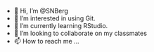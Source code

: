 - 👋 Hi, I’m @SNBerg
- 👀 I’m interested in using Git.
- 🌱 I’m currently learning RStudio.
- 💞️ I’m looking to collaborate on my classmates
- 📫 How to reach me ...

<!---
SNBerg/SNBerg is a ✨ special ✨ repository because its `README.md` (this file) appears on your GitHub profile.
You can click the Preview link to take a look at your changes.
--->
